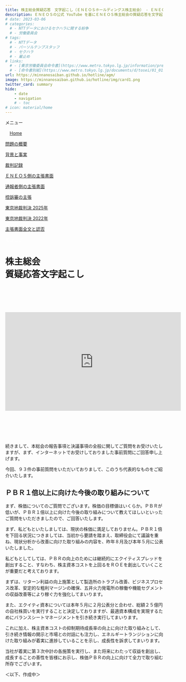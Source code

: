 ```yaml
---
title: 株主総会質疑応答　文字起こし（ＥＮＥＯＳホールディングス株主総会） - ＥＮＥＯＳの内部通報制度をめぐる訴訟について
description: ＥＮＥＯＳの公式 YouTube を基にＥＮＥＯＳ株主総会の質疑応答を文字起こししています。内部通報制度を利用した通報者として、裁判の他、株主総会やタウンホールミーティングで問題提起を行ってまいります。
# date: 2023-03-06
# categories:
  # - NTTデータにおけるセクハラに関する紛争
  # - 労働委員会
# tags:
  # - NTTデータ
  # - パーソルテンプスタッフ
  # - セクハラ
  # - 雇止め
# links:
  # - [東京労働委員会命令書](https://www.metro.tokyo.lg.jp/information/press/2024/03/2024030701)
  # - [命令書別紙](https://www.metro.tokyo.lg.jp/documents/d/tosei/01_01b_02)
url: https://minnanosaiban.github.io/hotline/agm/
image: https://minnanosaiban.github.io/hotline/img/card1.png
twitter_card: summary
hide:
    - date
    - navigation
    # - toc
# icon: material/home
---
```


<div class="hamburger" onclick="toggleMenu()"> <i class="fa-solid fa-bars"></i> メニュー</div>
<div id="mobileMenu" class="mobile-menu">
<p class="sitemap-text">
<i class="fa-solid fa-house"></i>　<a href="https://minnanosaiban.github.io/hotline/" class="arrow-link-small">Home</a></p>
<p class="sitemap-text">
<i class="bi bi-chevron-compact-right"></i> <a href="https://minnanosaiban.github.io/hotline/summary/" class="arrow-link-small">問題の概要</a></p>
<p class="sitemap-text">
<i class="bi bi-chevron-compact-right"></i> <a href="https://minnanosaiban.github.io/hotline/fact/" class="arrow-link-small">背景と事実</a></p>
<p class="sitemap-text">
<i class="bi bi-chevron-compact-right"></i> <a href="https://minnanosaiban.github.io/hotline/trial/" class="arrow-link-small">裁判記録</a></p>
<p class="sitemap-text-1">
<i class="bi bi-chevron-compact-right"></i> <a href="https://minnanosaiban.github.io/hotline/trial/eneos/" class="arrow-link-small">ＥＮＥＯＳ側の主張書面</a></p>
<p class="sitemap-text-1">
<i class="bi bi-chevron-compact-right"></i> <a href="https://minnanosaiban.github.io/hotline/trial/whistleblower/" class="arrow-link-small">通報者側の主張書面</a></p>
<p class="sitemap-text-1">
<i class="bi bi-chevron-compact-right"></i> <a href="https://minnanosaiban.github.io/hotline/trial/appeal/" class="arrow-link-small">控訴審の主張</a></p>
<p class="sitemap-text-1">
<i class="bi bi-chevron-compact-right"></i> <a href="https://minnanosaiban.github.io/hotline/trial/judgement_2025/" class="arrow-link-small">東京地裁判決 2025年</a></p>
<p class="sitemap-text-1">
<i class="bi bi-chevron-compact-right"></i> <a href="https://minnanosaiban.github.io/hotline/trial/judgement_2022/" class="arrow-link-small">東京地裁判決 2022年</a></p>
<p class="sitemap-text-1">
<i class="bi bi-chevron-compact-right"></i> <a href="https://minnanosaiban.github.io/eneos-saiban/argument.html" class="arrow-link-small">主張書面全文と認否</a></p>
</div>

<p style="margin: 0;">
  <a href="https://twitter.com/share?url=https://minnanosaiban.github.io/hotline/agm/ &text=株主総会質疑応答　文字起こし（ＥＮＥＯＳホールディングス株主総会） - ＥＮＥＯＳの内部通報制度をめぐる訴訟について"
     target="_blank" class="x-share" style="color: #FFFFFF;">
    <i class="fa-brands fa-x-twitter"></i> でシェア
  </a>
</p>

# 株主総会<br>質疑応答文字起こし
<div class="width-40" markdown>

<div class="video-container" style="margin-top: 6.4rem !important; margin-bottom: 6.4rem !important;">
<iframe width="560" height="315" src="https://www.youtube.com/embed/yGMbUWehn8Y?si=V_2DWIfNKB6EP-aU&amp;start=2549" title="YouTube video player" frameborder="0" allow="accelerometer; autoplay; clipboard-write; encrypted-media; gyroscope; picture-in-picture; web-share" referrerpolicy="strict-origin-when-cross-origin" allowfullscreen></iframe>
</div>

続きまして、本総会の報告事項と決議事項の全般に関してご質問をお受けいたしますが、まず、インターネットでお受けしておりました事前質問にご回答申し上げます。

今回、９３件の事前質問をいただいておりまして、このうち代表的なものをご紹介いたします。

## ＰＢＲ１倍以上に向けた今後の取り組みについて

まず、株価についてのご質問でございます。株価の目標値はいくらか。ＰＢＲが低いが、ＰＢＲ１倍以上に向けた今後の取り組みについて教えてほしいといったご質問をいただきましたので、ご回答いたします。

まず、私どもといたしましては、現状の株価に満足しておりません。ＰＢＲ１倍を下回る状況につきましては、当初から要請を踏まえ、取締役会にて議論を重ね、現状分析から改善に向けた取り組みの内容を、昨年８月及び本年５月に公表いたしました。

私どもとしてしては、ＰＢＲの向上のためには継続的にエクイティスプレッドを創出すること、すなわち、株主資本コストを上回るをＲＯＥを創出していくことが重要だと考えております。

まずは、リターン利益の向上施策として製造所のトラブル改善、ビジネスプロセス改革、安定的な粗利マージンの確保、五井火力発電所の稼働や機能セグメントの収益改善等により稼ぐ力を強化してまいります。

また、エクイティ資本については本年５月に２月公表分と合わせ、総額２５億円の自社株買いを実行することと決定しておりますが、最適資本構成を実現するためにバランスシートマネージメントを引き続き実行してまいります。

これに加え、株主資本コストの抑制期待成長率の向上に向けた取り組みとして、引き続き情報の開示と市場との対話にも注力し、エネルギートランジションに向けた取り組みが着実に進捗していることを示し、成長性を訴求してまいります。

当社が着実に第３次中計の各施策を実行し、また将来にわたって収益を創出し、成長することの善性を皆様にお示し、株価ＰＢＲの向上に向けて全力で取り組む所存でございます。

＜以下、作成中＞
</div>